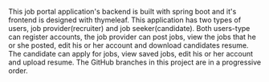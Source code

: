 This job portal application's backend is built with spring boot
and it's frontend is designed with thymeleaf. This application has two
types of users, job provider(recruiter) and job seeker(candidate).
Both users-type can register accounts, the job provider can post jobs,
view the jobs that he or she posted, edit his or her account and 
download candidates resume. 
The candidate can apply for jobs, view saved jobs, edit his or her 
account and upload resume.
The GitHub branches in this project are in a progressive order.
